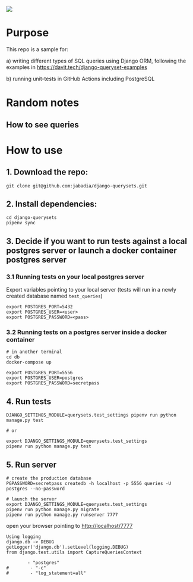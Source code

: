 ![](https://github.com/jabadia/django-querysets/workflows/run%20unit%20tests/badge.svg)

# Purpose
This repo is a sample for:

a) writing different types of SQL queries using Django ORM, following the examples in https://davit.tech/django-queryset-examples

b) running unit-tests in GitHub Actions including PostgreSQL

# Random notes
## How to see queries
# How to use

## 1. Download the repo:
```
git clone git@github.com:jabadia/django-querysets.git
```

## 2. Install dependencies:
```
cd django-querysets
pipenv sync
```

## 3. Decide if you want to run tests against a local postgres server or launch a docker container postgres server

### 3.1 Running tests on your local postgres server

Export variables pointing to your local server (tests will run in a newly created database named `test_queries`)
```
export POSTGRES_PORT=5432
export POSTGRES_USER=<user>
export POSTGRES_PASSWORD=<pass>
```

### 3.2 Running tests on a postgres server inside a docker container

```
# in another terminal
cd db
docker-compose up
```

```
export POSTGRES_PORT=5556
export POSTGRES_USER=postgres
export POSTGRES_PASSWORD=secretpass
```
 
## 4. Run tests
```
DJANGO_SETTINGS_MODULE=querysets.test_settings pipenv run python manage.py test

# or

export DJANGO_SETTINGS_MODULE=querysets.test_settings
pipenv run python manage.py test
```

## 5. Run server
```
# create the production database
PGPASSWORD=secretpass createdb -h localhost -p 5556 queries -U postgres --no-password

# launch the server
export DJANGO_SETTINGS_MODULE=querysets.test_settings  
pipenv run python manage.py migrate
pipenv run python manage.py runserver 7777

```
open your browser pointing to [http://localhost/7777](http://localhost/7777)



```
Using logging
django.db -> DEBUG
getLogger('django.db').setLevel(logging.DEBUG)
from django.test.utils import CaptureQueriesContext

        - "postgres"
#        - "-c"
#        - "log_statement=all"
```
